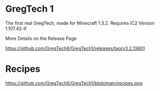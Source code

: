 # GregTech 1
The first real GregTech, made for Minecraft 1.3.2. Requires IC2 Version 1.107.42-lf

More Details on the Release Page

https://github.com/GregTech6/GregTech1/releases/tag/v3.2.13801

# Recipes
https://github.com/GregTech6/GregTech1/blob/main/recipes.png
